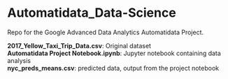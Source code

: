 # Automatidata_Data-Science
Repo for the Google Advanced Data Analytics Automatidata Project.

**2017_Yellow_Taxi_Trip_Data.csv**:  Original dataset<br>
**Automatidata Project Notebook.ipynb**:  Jupyter notebook containing data analysis<br>
**nyc_preds_means.csv**:  predicted data, output from the project notebook
